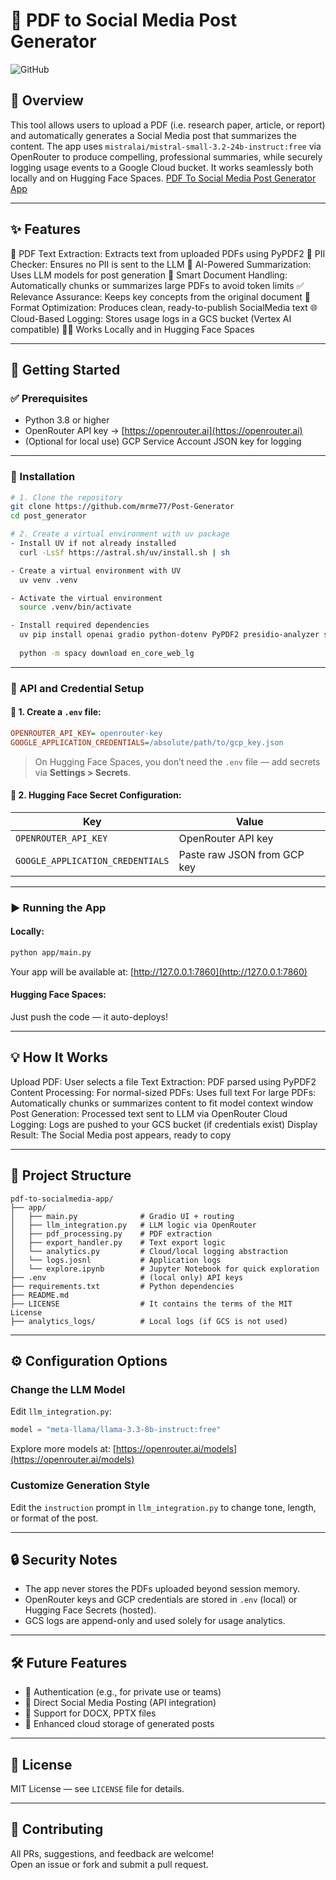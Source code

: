 # 📄 PDF to Social Media Post Generator

![GitHub](https://img.shields.io/badge/license-MIT-blue)

## 📝 Overview

This tool allows users to upload a PDF (i.e. research paper, article, or report) and automatically generates a Social Media post that summarizes the content. The app uses `mistralai/mistral-small-3.2-24b-instruct:free` via OpenRouter to produce compelling, professional summaries, while securely logging usage events to a Google Cloud bucket. It works seamlessly both locally and on Hugging Face Spaces. [PDF To Social Media Post Generator App](https://huggingface.co/spaces/mrme77/PDF-To-Social-Media-Post-Generator)


---

## ✨ Features

📄 PDF Text Extraction: Extracts text from uploaded PDFs using PyPDF2
🚨 PII Checker: Ensures no PII is sent to the LLM
🤖 AI-Powered Summarization: Uses LLM models for post generation
📄 Smart Document Handling: Automatically chunks or summarizes large PDFs to avoid token limits
✅ Relevance Assurance: Keeps key concepts from the original document
🎯 Format Optimization: Produces clean, ready-to-publish SocialMedia text
🌐 Cloud-Based Logging: Stores usage logs in a GCS bucket (Vertex AI compatible)
🧑‍💻 Works Locally and in Hugging Face Spaces

---

## 🚀 Getting Started

### ✅ Prerequisites

- Python 3.8 or higher
- OpenRouter API key → [https://openrouter.ai](https://openrouter.ai)
- (Optional for local use) GCP Service Account JSON key for logging

---

### 🔧 Installation

```bash
# 1. Clone the repository
git clone https://github.com/mrme77/Post-Generator
cd post_generator

# 2. Create a virtual environment with uv package 
- Install UV if not already installed
  curl -LsSf https://astral.sh/uv/install.sh | sh

- Create a virtual environment with UV
  uv venv .venv

- Activate the virtual environment
  source .venv/bin/activate

- Install required dependencies
  uv pip install openai gradio python-dotenv PyPDF2 presidio-analyzer spacy
  
  python -m spacy download en_core_web_lg
```

---

### 🔐 API and Credential Setup

#### 📌 1. Create a `.env` file:

```ini
OPENROUTER_API_KEY= openrouter-key
GOOGLE_APPLICATION_CREDENTIALS=/absolute/path/to/gcp_key.json
```

> On Hugging Face Spaces, you don’t need the `.env` file — add secrets via **Settings > Secrets**.

#### 📌 2. Hugging Face Secret Configuration:

| Key                         | Value                         |
|----------------------------|-------------------------------|
| `OPENROUTER_API_KEY`       | OpenRouter API key       |
| `GOOGLE_APPLICATION_CREDENTIALS` | Paste raw JSON from GCP key |

---

### ▶️ Running the App

#### Locally:
```bash
python app/main.py
```
Your app will be available at: [http://127.0.0.1:7860](http://127.0.0.1:7860)

#### Hugging Face Spaces:
Just push the code — it auto-deploys!

---

## 💡 How It Works

Upload PDF: User selects a file
Text Extraction: PDF parsed using PyPDF2
Content Processing:
For normal-sized PDFs: Uses full text
For large PDFs: Automatically chunks or summarizes content to fit model context window
Post Generation: Processed text sent to LLM via OpenRouter
Cloud Logging: Logs are pushed to your GCS bucket (if credentials exist)
Display Result: The Social Media post appears, ready to copy

---

## 📁 Project Structure

```
pdf-to-socialmedia-app/
├── app/
│   ├── main.py              # Gradio UI + routing
│   ├── llm_integration.py   # LLM logic via OpenRouter
│   ├── pdf_processing.py    # PDF extraction
│   ├── export_handler.py    # Text export logic
│   └── analytics.py         # Cloud/local logging abstraction
│   └── logs.josnl           # Application logs
│   └── explore.ipynb        # Jupyter Notebook for quick exploration
├── .env                     # (local only) API keys
├── requirements.txt         # Python dependencies
├── README.md  
├── LICENSE                  # It contains the terms of the MIT License
├── analytics_logs/          # Local logs (if GCS is not used)
```

---

## ⚙️ Configuration Options

### Change the LLM Model
Edit `llm_integration.py`:
```python
model = "meta-llama/llama-3.3-8b-instruct:free"
```
Explore more models at: [https://openrouter.ai/models](https://openrouter.ai/models)

### Customize Generation Style
Edit the `instruction` prompt in `llm_integration.py` to change tone, length, or format of the post.

---

## 🔒 Security Notes

- The app never stores the PDFs uploaded beyond session memory.
- OpenRouter keys and GCP credentials are stored in `.env` (local) or Hugging Face Secrets (hosted).
- GCS logs are append-only and used solely for usage analytics.

---

## 🛠️ Future Features

- 🔐 Authentication (e.g., for private use or teams)
- 🔄 Direct Social Media Posting (API integration)
- 📑 Support for DOCX, PPTX files
- 💾 Enhanced cloud storage of generated posts

---

## 📄 License

MIT License — see `LICENSE` file for details.

---

## 🤝 Contributing

All PRs, suggestions, and feedback are welcome!  
Open an issue or fork and submit a pull request.